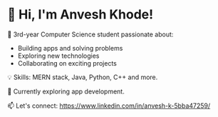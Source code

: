 
<!--
**MrSaltyFish/MrSaltyFish** is a ✨ _special_ ✨ repository because its `README.md` (this file) appears on your GitHub profile.
## Hi there 👋
Here are some ideas to get you started:

- 🔭 I’m currently working on ...
- 🌱 I’m currently learning ...
- 👯 I’m looking to collaborate on ...
- 🤔 I’m looking for help with ...
- 💬 Ask me about ...
- 📫 How to reach me: ...
- 😄 Pronouns: ...
- ⚡ Fun fact: ...
-->
# 👋 Hi, I'm Anvesh Khode!
🚀 3rd-year Computer Science student passionate about:
- Building apps and solving problems
- Exploring new technologies
- Collaborating on exciting projects

💡 Skills: MERN stack, Java, Python, C++ and more.

🌱 Currently exploring app development.

📫 Let's connect: https://www.linkedin.com/in/anvesh-k-5bba47259/
